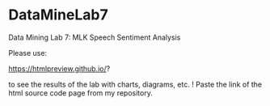 # DataMineLab7
Data Mining Lab 7: MLK Speech Sentiment Analysis

Please use:

https://htmlpreview.github.io/?

to see the results of the lab with charts, diagrams, etc. ! Paste the link of the html source code page from my repository.
